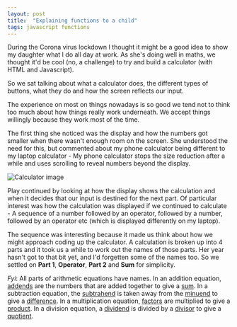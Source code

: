 ```yaml
---
layout: post
title:  "Explaining functions to a child"
tags: javascript functions
---
```


During the Corona virus lockdown I thought it might be a good idea to show my daughter what I do all day at work. As she's doing well in maths, we thought it'd be cool (no, a challenge) to try and build a calculator (with HTML and Javascript).

So we sat talking about what a calculator does, the different types of buttons, what they do and how the screen reflects our input. 

>
The experience on most on things nowadays is so good we tend not to think too much about how things really work underneath. We accept things willingly because they work most of the time.

The first thing she noticed was the display and how the numbers got smaller when there wasn't enough room on the screen. She understood the need for this, but commented about my phone calculator being different to my laptop calculator - My phone calculator stops the size reduction after a while and uses scrolling to reveal numbers beyond the display.

![Calculator image]({{site.baseurl}}public/images/calculator.png "Calculator image")

Play continued by looking at how the display shows the calculation and when it decides that our input is destined for the next part. Of particular interest was how the calculation was displayed if we continued to calculate - A sequence of a number followed by an operator, followed by a number, followed by an operator etc (which is displayed differently on my laptop). 

The sequence was interesting because it made us think about how we might approach coding up the calculator. A calculation is broken up into 4 parts and it took us a while to work out the names of those parts. Her year hasn't got to that bit yet, and I'd forgetten some of the names too. So we settled on **Part 1**, **Operator**, **Part 2** and **Sum** for simplicity.

>
*Fyi*: All parts of arithmetic equations have names. In an addition equation, <ins>addends</ins> are the numbers that are added together to give a <ins>sum</ins>. In a subtraction equation, the <ins>subtrahend</ins> is taken away from the <ins>minuend</ins> to give a <ins>difference</ins>. In a multiplication equation, <ins>factors</ins> are multiplied to give a <ins>product</ins>. In a division equation, a <ins>dividend</ins> is divided by a <ins>divisor</ins> to give a <ins>quotient</ins>.